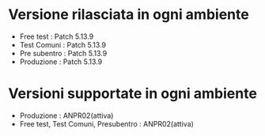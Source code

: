 # Versione rilasciata in ogni ambiente

- Free test : Patch 5.13.9
- Test Comuni : Patch 5.13.9
- Pre subentro : Patch 5.13.9
- Produzione : Patch 5.13.9


# Versioni supportate in ogni ambiente

- Produzione : ANPR02(attiva)
- Free test, Test Comuni, Presubentro : ANPR02(attiva)
